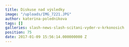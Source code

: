 ```yaml
---
title: Diskuse nad výsledky
image: "/uploads/IMG_7221.JPG"
author: katerina-polednikova
tags: []
galleries: slash-news-slash-scitani-vyder-v-krkonosich
position: 75
date: 2017-01-09 15:56:14.000000000 Z
---
```

